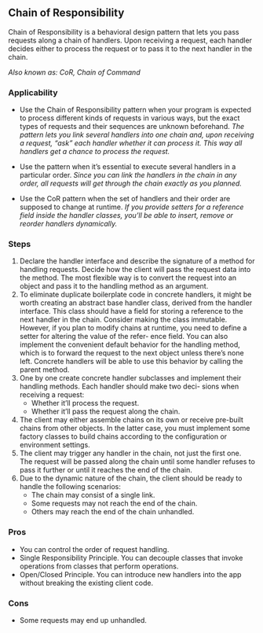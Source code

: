 ## Chain of Responsibility
Chain of Responsibility is a behavioral design pattern that lets you pass requests along a chain of handlers. Upon receiving a request, each handler decides either to process the request or to pass it to the next handler in the chain.

_Also known as: CoR, Chain of Command_

### Applicability
- Use the Chain of Responsibility pattern when your program is expected to process different kinds of requests in various ways, but the exact types of requests and their sequences are unknown beforehand.
_The pattern lets you link several handlers into one chain and, upon receiving a request, “ask” each handler whether it can process it. This way all handlers get a chance to process the request._

- Use the pattern when it’s essential to execute several handlers in a particular order.
_Since you can link the handlers in the chain in any order, all requests will get through the chain exactly as you planned._

- Use the CoR pattern when the set of handlers and their order are supposed to change at runtime.
_If you provide setters for a reference field inside the handler classes, you’ll be able to insert, remove or reorder handlers dynamically._

### Steps
1. Declare the handler interface and describe the signature of a method for handling requests. Decide how the client will pass the request data into the method. The most flexible way is to convert the request into an object and pass it to the handling method as an argument.
2. To eliminate duplicate boilerplate code in concrete handlers, it might be worth creating an abstract base handler class, derived from the handler interface.
   This class should have a field for storing a reference to the next handler in the chain. Consider making the class immutable. However, if you plan to modify chains at runtime, you need to define a setter for altering the value of the refer- ence field.
   You can also implement the convenient default behavior for the handling method, which is to forward the request to the next object unless there’s none left. Concrete handlers will be able to use this behavior by calling the parent method.
3. One by one create concrete handler subclasses and implement their handling methods. Each handler should make two deci- sions when receiving a request:
   - Whether it’ll process the request.
   - Whether it’ll pass the request along the chain.
4. The client may either assemble chains on its own or receive pre-built chains from other objects. In the latter case, you must implement some factory classes to build chains according to the configuration or environment settings.
5. The client may trigger any handler in the chain, not just the first one. The request will be passed along the chain until some handler refuses to pass it further or until it reaches the end of the chain.
6. Due to the dynamic nature of the chain, the client should be ready to handle the following scenarios:
   - The chain may consist of a single link.
   - Some requests may not reach the end of the chain.
   - Others may reach the end of the chain unhandled.

### Pros
* You can control the order of request handling.
* Single Responsibility Principle. You can decouple classes that invoke operations from classes that perform operations.
* Open/Closed Principle. You can introduce new handlers into the app without breaking the existing client code.

### Cons
* Some requests may end up unhandled.